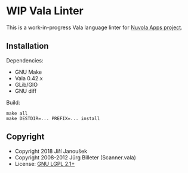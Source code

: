 WIP Vala Linter
===============

This is a work-in-progress Vala language linter for [Nuvola Apps project](https://github.com/tiliado/nuvolaruntime).

Installation
------------

Dependencies:

  - GNU Make
  - Vala 0.42.x
  - GLib/GIO
  - GNU diff

Build:

    make all
    make DESTDIR=... PREFIX=... install


Copyright
---------

  - Copyright 2018 Jiří Janoušek
  - Copyright 2008-2012 Jürg Billeter (Scanner.vala)
  - License: [GNU LGPL 2.1+](./LICENSE)
